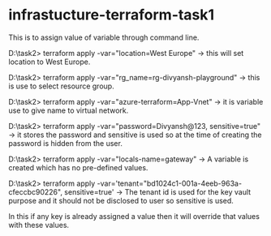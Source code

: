 ﻿# infrastucture-terraform-task1
 This is to assign value of variable through command line.
 
 D:\task2> terraform apply -var="location=West Europe" -> this will set location to West Europe.
 
 D:\task2> terraform apply -var="rg_name=rg-divyansh-playground" -> this is use to select resource group.
 
 D:\task2> terraform apply -var="azure-terraform=App-Vnet" -> it is variable use to give name to virtual network.
 
 D:\task2> terraform apply -var="password=Divyansh@123, sensitive=true" -> it stores the password and sensitive is used so at the time of creating the password is hidden from the user.
 
 D:\task2> terraform apply -var="locals-name=gateway" -> A variable is created which has no pre-defined values.
 
 D:\task2> terraform apply -var='tenant="bd1024c1-001a-4eeb-963a-cfeccbc90226", sensitive=true' -> The tenant id is used for the key vault purpose and it should not be disclosed to user so sensitive is used.
 
 In this if any key is already assigned a value then it will override that values with these values.

